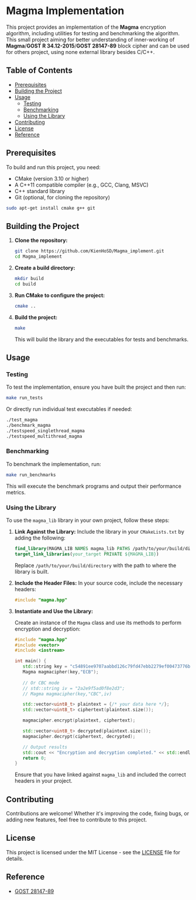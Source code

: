 # Magma Implementation

This project provides an implementation of the **Magma** encryption algorithm, including utilities for testing and benchmarking the algorithm. This small project aiming for better understanding of inner-working of **Magma**/**GOST R 34.12-2015**/**GOST 28147-89** block cipher and can be used for others project, using none external library besides C/C++.

## Table of Contents

- [Prerequisites](#prerequisites)
- [Building the Project](#building-the-project)
- [Usage](#usage)
  - [Testing](#testing)
  - [Benchmarking](#benchmarking)
  - [Using the Library](#using-the-library)
- [Contributing](#contributing)
- [License](#license)
- [Reference](#reference)

## Prerequisites

To build and run this project, you need:

- CMake (version 3.10 or higher)
- A C++11 compatible compiler (e.g., GCC, Clang, MSVC)
- C++ standard library
- Git (optional, for cloning the repository)

```bash
sudo apt-get install cmake g++ git
```

## Building the Project

1. **Clone the repository:**

   ```bash
   git clone https://github.com/KienHoSD/Magma_implement.git
   cd Magma_implement
   ```

2. **Create a build directory:**

   ```bash
   mkdir build
   cd build
   ```

3. **Run CMake to configure the project:**

   ```bash
   cmake ..
   ```

4. **Build the project:**

   ```bash
   make
   ```

   This will build the library and the executables for tests and benchmarks.

## Usage

### Testing

To test the implementation, ensure you have built the project and then run:

```bash
make run_tests
```

Or directly run individual test executables if needed:

```bash
./test_magma
./benchmark_magma
./testspeed_singlethread_magma
./testspeed_multithread_magma
```

### Benchmarking

To benchmark the implementation, run:

```bash
make run_benchmarks
```

This will execute the benchmark programs and output their performance metrics.

### Using the Library

To use the `magma_lib` library in your own project, follow these steps:

1. **Link Against the Library:**
   Include the library in your `CMakeLists.txt` by adding the following:

   ```cmake
   find_library(MAGMA_LIB NAMES magma_lib PATHS /path/to/your/build/directory)
   target_link_libraries(your_target PRIVATE ${MAGMA_LIB})
   ```

   Replace `/path/to/your/build/directory` with the path to where the library is built.

2. **Include the Header Files:**
   In your source code, include the necessary headers:

   ```cpp
   #include "magma.hpp"
   ```

3. **Instantiate and Use the Library:**

   Create an instance of the `Magma` class and use its methods to perform encryption and decryption:

   ```cpp
   #include "magma.hpp"
   #include <vector>
   #include <iostream>

   int main() {
      std::string key = "c54891ee9707aabbd126c79fd47ebb2279ef00473776b219ca3bcd8d06f8cce1";
      Magma magmacipher(key,"ECB");
      
      // Or CBC mode
      // std::string iv = "2a2e9f5ad0f8e2d3";
      // Magma magmacipher(key,"CBC",iv)

      std::vector<uint8_t> plaintext = {/* your data here */};
      std::vector<uint8_t> ciphertext(plaintext.size());

      magmacipher.encrypt(plaintext, ciphertext);

      std::vector<uint8_t> decrypted(plaintext.size());
      magmacipher.decrypt(ciphertext, decrypted);

      // Output results
      std::cout << "Encryption and decryption completed." << std::endl;
      return 0;
   }
   ```

   Ensure that you have linked against `magma_lib` and included the correct headers in your project.

## Contributing

Contributions are welcome! Whether it's improving the code, fixing bugs, or adding new features, feel free to contribute to this project.

## License

This project is licensed under the MIT License - see the [LICENSE](LICENSE) file for details.

## Reference

- [GOST 28147-89](<https://en.wikipedia.org/wiki/GOST_(block_cipher)>)
